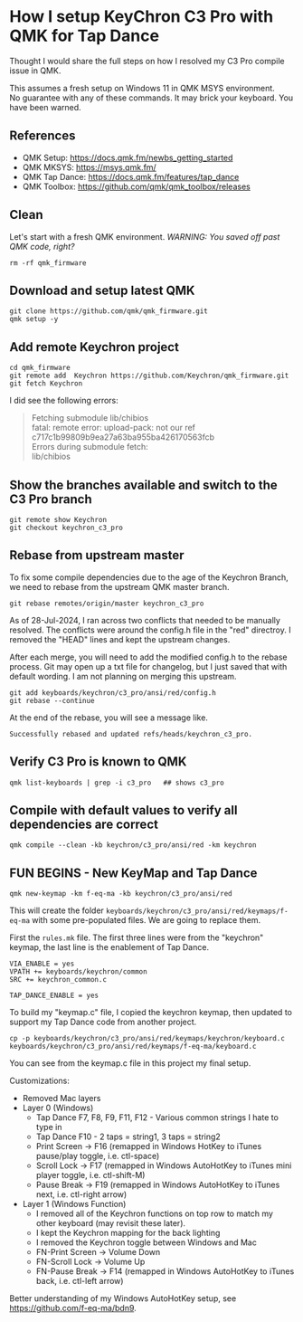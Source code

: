 # How I setup KeyChron C3 Pro with QMK for Tap Dance

Thought I would share the full steps on how I resolved my C3 Pro compile issue in QMK.  
  
This assumes a fresh setup on Windows 11 in QMK MSYS environment.  
No guarantee with any of these commands.  It may brick your keyboard.  You have been warned.  

## References
* QMK Setup: https://docs.qmk.fm/newbs_getting_started  
* QMK MKSYS: https://msys.qmk.fm/ 
* QMK Tap Dance: https://docs.qmk.fm/features/tap_dance  
* QMK Toolbox: https://github.com/qmk/qmk_toolbox/releases  

## Clean 
Let's start with a fresh QMK environment.  *WARNING: You saved off past QMK code, right?*

```
rm -rf qmk_firmware
```

## Download and setup latest QMK
```
git clone https://github.com/qmk/qmk_firmware.git
qmk setup -y
```

## Add remote Keychron project

```
cd qmk_firmware
git remote add  Keychron https://github.com/Keychron/qmk_firmware.git
git fetch Keychron
```

I did see the following errors:
> Fetching submodule lib/chibios  
> fatal: remote error: upload-pack: not our ref c717c1b99809b9ea27a63ba955ba426170563fcb  
> Errors during submodule fetch:  
> lib/chibios  

## Show the branches available and switch to the C3 Pro branch
```
git remote show Keychron
git checkout keychron_c3_pro
```

## Rebase from upstream master

To fix some compile dependencies due to the age of the Keychron Branch, we need to rebase from the upstream QMK master branch.  

```
git rebase remotes/origin/master keychron_c3_pro
```

As of 28-Jul-2024, I ran across two conflicts that needed to be manually resolved.  The conflicts were around the config.h file in the "red" directroy.   I removed the "HEAD" lines and kept the upstream changes.  

After each merge, you will need to add the modified config.h to the rebase process.  Git may open up a txt file for changelog, but I just saved that with default wording.  I am not planning on merging this upstream.   

```
git add keyboards/keychron/c3_pro/ansi/red/config.h
git rebase --continue
```

At the end of the rebase, you will see a message like.  

```
Successfully rebased and updated refs/heads/keychron_c3_pro. 
```         

## Verify C3 Pro is known to QMK
```
qmk list-keyboards | grep -i c3_pro   ## shows c3_pro
```

## Compile with default values to verify all dependencies are correct
```
qmk compile --clean -kb keychron/c3_pro/ansi/red -km keychron
```

## FUN BEGINS - New KeyMap and Tap Dance

```
qmk new-keymap -km f-eq-ma -kb keychron/c3_pro/ansi/red
```

This will create the folder `keyboards/keychron/c3_pro/ansi/red/keymaps/f-eq-ma` with some pre-populated files.  We are going to replace them.  

First the `rules.mk` file.  The first three lines were from the "keychron" keymap, the last line is the enablement of Tap Dance.  
```
VIA_ENABLE = yes
VPATH += keyboards/keychron/common
SRC += keychron_common.c

TAP_DANCE_ENABLE = yes
```

To build my "keymap.c" file, I copied the keychron keymap, then updated to support my Tap Dance code from another project.

```
cp -p keyboards/keychron/c3_pro/ansi/red/keymaps/keychron/keyboard.c keyboards/keychron/c3_pro/ansi/red/keymaps/f-eq-ma/keyboard.c
```

You can see from the keymap.c file in this project my final setup.

Customizations:
* Removed Mac layers
* Layer 0 (Windows)
  * Tap Dance F7, F8, F9, F11, F12 - Various common strings I hate to type in
  * Tap Dance F10 - 2 taps = string1, 3 taps = string2
  * Print Screen -> F16 (remapped in Windows HotKey to iTunes pause/play toggle, i.e. ctl-space)
  * Scroll Lock -> F17 (remapped in Windows AutoHotKey to iTunes mini player toggle, i.e. ctl-shift-M)
  * Pause Break -> F19 (remapped in Windows AutoHotKey to iTunes next, i.e. ctl-right arrow)
* Layer 1 (Windows Function)
  * I removed all of the Keychron functions on top row to match my other keyboard (may revisit these later).
  * I kept the Keychron mapping for the back lighting
  * I removed the Keychron toggle between Windows and Mac 
  * FN-Print Screen -> Volume Down
  * FN-Scroll Lock -> Volume Up
  * FN-Pause Break -> F14 (remapped in Windows AutoHotKey to iTunes back, i.e. ctl-left arrow)

Better understanding of my Windows AutoHotKey setup, see https://github.com/f-eq-ma/bdn9.   


